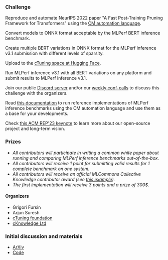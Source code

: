 ### Challenge

Reproduce and automate NeurIPS 2022 paper "A Fast Post-Training Pruning Framework for Transformers" 
using the [CM automation language](https://doi.org/10.5281/zenodo.8105339).

Convert models to ONNX format acceptable by the MLPerf BERT inference benchmark.

Create multiple BERT variations in ONNX format for the MLPerf inference v3.1 submission
with different levels of sparsity.

Upload to the [cTuning space at Hugging Face](https://huggingface.co/ctuning).

Run MLPerf inference v3.1 with all BERT variations on any platform and submit results to MLPerf inference v3.1.

Join our public [Discord server](https://discord.gg/JjWNWXKxwT) and/or
our [weekly conf-calls](https://docs.google.com/document/d/1zMNK1m_LhWm6jimZK6YE05hu4VH9usdbKJ3nBy-ZPAw/edit)
to discuss this challenge with the organizers.

Read [this documentation](https://github.com/mlcommons/ck/blob/master/docs/mlperf/inference/README.md) 
to run reference implementations of MLPerf inference benchmarks 
using the CM automation language and use them as a base for your developments.

Check [this ACM REP'23 keynote](https://doi.org/10.5281/zenodo.8105339) to learn more about our open-source project and long-term vision.

### Prizes

* *All contributors will participate in writing a common white paper about running and comparing MLPerf inference benchmarks out-of-the-box.*
* *All contributors will receive 1 point for submitting valid results for 1 complete benchmark on one system.*
* *All contributors will receive an official MLCommons Collective Knowledge contributor award (see [this example](https://ctuning.org/awards/ck-award-202307-zhu.pdf)).*
* *The first implementation will receive 3 points and a prize of 300$.*


#### Organizers

* Grigori Fursin
* Arjun Suresh
* [cTuning foundation](https://cTuning.org)
* [cKnowledge Ltd](https://cKnowledge.org)

### Initial discussion and materials

* [ArXiv](https://arxiv.org/abs/2204.09656)
* [Code](https://github.com/WoosukKwon/retraining-free-pruning)

